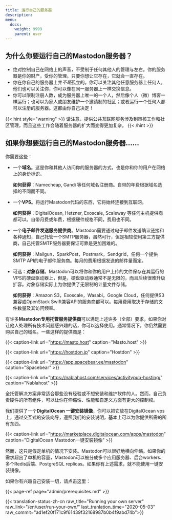 ```yaml
---
title: 运行自己的服务器
description:
menu:
  docs:
    weight: 9999
    parent: user
---
```


## 为什么你要运行自己的Mastodon服务器？

- 绝对控制自己在网络上的声音，不受制于任何其他人的管理与左右。你的服务器是你的财产，受你的管理。只要你想让它存在，它就会一直存在。
- 你在你自己的服务器上并*不是*孤立的。你可以关注其他任意服务器上任何人，他们也可以关注你，你可以像在同一服务器上一样交换信息。
- 你可以限制注册人数，成为服务器上唯一的一个人，然后像个人（微）博客一样运行；也可以为家人或朋友维护一个邀请制的社区；或者运行一个任何人都可以注册的服务器。这都由你自己决定！

{{< hint style="warning" >}}
请注意，提供公共互联网服务涉及到审核工作和社区管理，而且这些工作会随着服务器的扩大而变得更加复杂。
{{< /hint >}}

## 如果你想要运行自己的Mastodon服务器……

你需要这些：

- 一个**域名**。这是你和其他人访问你的服务器的方式，也是你和你的用户在网络上的身份标识。

  **如何获得**：Namecheap, Gandi 等任何域名注册商。自带的年费根据域名选择的不同而不同。
  
- 一个**VPS**。将运行Mastodon代码的东西，它将始终连接到互联网。

  **如何获得**：DigitalOcean, Hetzner, Exoscale, Scaleway 等任何主机提供商都可以。自带月费或年费，根据硬件规格不同，费用也不同。

- 一个**电子邮件发送服务提供商**。Mastodon需要通过电子邮件发送确认链接和各种通知，自己托管一个SMTP服务器，虽然可行，但是相较使用第三方提供商，自己托管SMTP服务器要保证可靠是更加困难的。

  **如何获得**：Mailgun，SparkPost，Postmark，Sendgrid，任何一个提供SMTP API的电子邮件服务商。每月的费用根据发送的邮件量而定。

- 可选：**对象存储**。Mastodon可以将你和你的用户上传的文件保存在其运行的VPS的硬盘驱动器上，但是，硬盘驱动器通常不是无限的，而且后续很难升级扩容。对象存储实际上为你提供了无限制的计量文件存储。

  **如何获得**：Amazon S3，Exoscale，Wasabi，Google Cloud，任何提供S3兼容或OpenStack Swift兼容API的服务商都可以。每用费用取决于存储的文件数量及其访问频率。

有许多**Mastodon专用托管服务提供商**可以满足上述许多（全部）要求，如果你对让他人处理所有技术问题感兴趣的话，你可以选择使用。通常情况下，你仍然需要购买自己的域名。一些这样的提供商是：

{{< caption-link url="https://masto.host" caption="Masto.host" >}}

{{< caption-link url="https://hostdon.jp" caption="Hostdon" >}}

{{< caption-link url="https://app.spacebear.ee/mastodon" caption="Spacebear" >}}

{{< caption-link url="https://nablahost.com/services/activitypub-hosting/" caption="Nablahost" >}}

全托管解决方案非常适合那些没有经验或不想安装和维护软件的人。然而，自己负责硬件的所有组件，可以让你在伸缩性、性能和自定义方面有更大的控制权。

我们提供了一个**DigitalOcean 一键安装镜像**，你可以把它放在DigitalOcean vps上，通过交互式的安装向导，遵照我们的安装说明，基本上可以为你提供所需的所有东西。

{{< caption-link url="https://marketplace.digitalocean.com/apps/mastodon" caption="DigitalOcean Mastodon一键安装镜像" >}}

然而，这只是假定单机的情况下安装。Mastodon可以很好地横向伸缩。如果你的需求超出了单机的容量，Mastodon可以被分成多个应用服务器、后台workers、多个Redis后端、PostgreSQL replicas。如果你有上述需求，就不能使用一键安装镜像。

如果你有兴趣自己安装一切，请点击这里：

{{< page-ref page="admin/prerequisites.md" >}}

{{< translation-status-zh-cn raw_title="Running your own server" raw_link="/en/user/run-your-own/" last_tranlation_time="2020-05-03" raw_commit="ad1ef20f171c9f61439f32168987b0b4f9abd74b">}}
